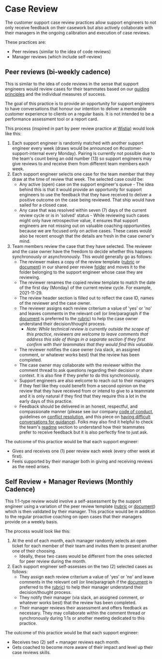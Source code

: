 # Case Review

The customer support case review practices allow support engineers to not only receive feedback on their casework but also actively collaborate with their managers in the ongoing calibration and execution of case reviews.

These practices are:

- Peer reviews (similar to the idea of code reviews)
- Manager reviews (which include self-review)

## Peer reviews (bi-weekly cadence)

This is similar to the idea of code reviews in the sense that support engineers would review cases for their teammates based on our [guiding principles](../index.md#guiding-principles) and the individual measures of success.

The goal of this practice is to provide an opportunity for support engineers to have conversations that honour our intention to deliver a memorable customer experience to clients on a regular basis. It is not intended to be a performance assessment tool or a report card.

This process (inspired in part by peer review practice at [Wistia](https://www.klausapp.com/case-studies/how-wistia-set-up-customer-service-peer-reviews-on-klaus/)) would look like this:

1. Each support engineer is randomly matched with another support engineer every week (draws would be announced on #customer-support-internal every Monday). Pairing is currently not possible due to the team&#39;s count being an odd number (13) so support engineers may give reviews to and receive them from different team members each week.
1. Each support engineer selects one case for the team member that they draw at the time of review that week. The selected case could be:
   - Any active (open) case on the support engineer&#39;s queue - The idea behind this is that it would provide an opportunity for support engineers to use the feedback that they have received to deliver a positive outcome on the case being reviewed. That ship would have sailed for a closed case.
   - Any case that was resolved within seven (7) days of the current review cycle or is in &#39;solved&#39; status - While reviewing such cases might only have retrospective value, it ensures that support engineers are not missing out on valuable coaching opportunities because we are focused only on active cases. These cases would also be recent enough that the details are fresh in the case owner&#39;s mind.
1. Team members review the case that they have selected. The reviewer and the case owner have the freedom to decide whether this happens synchronously or asynchronously. This would generally go as follows:
   - The reviewer makes a copy of the review template ([rubric](https://docs.google.com/spreadsheets/d/1xNLcPZMVRkXWBbnCaMoHLAXhwHNWb53wnxat2HilzGQ/edit#gid=966774736) or [document](https://docs.google.com/document/d/1hyYjtVDR_ukAI8dbv8O8FyZJnhYzfC4uZBajG4RzFBI/edit?usp=sharing)) in our shared peer review [folder](https://drive.google.com/drive/folders/1lUDd86Svz9nCanKQkyZsAcQYW9kTWPN6?usp=sharing) and moves it to the folder belonging to the support engineer whose case they are reviewing.
   - The reviewer renames the copied review template to match the date of the first day (Monday) of the current review cycle. For example, 2021-11-29.
   - The review header section is filled out to reflect the case ID, names of the reviewer and the case owner.
   - The reviewer assigns each review criterium a value of &#39;yes&#39; or &#39;no&#39; and leaves comments in the relevant cell (or line/paragraph if the [document](https://docs.google.com/document/d/1hyYjtVDR_ukAI8dbv8O8FyZJnhYzfC4uZBajG4RzFBI/edit?usp=sharing) is preferred to the [rubric](https://docs.google.com/spreadsheets/d/1xNLcPZMVRkXWBbnCaMoHLAXhwHNWb53wnxat2HilzGQ/edit#gid=966774736)) to help the case owner understand their decision/thought process.
     - _Note: While technical review is currently outside the scope of this practice, reviewers are welcome to leave comments that address this side of things in a separate section if they first confirm with their teammates that they would find this valuable._
   - The reviewer notifies the case owner (via slack, an assigned comment, or whatever works best) that the review has been completed.
   - The case owner may collaborate with the reviewer within the comment thread to ask questions regarding their decision or share context. It is also fine if they prefer to do this synchronously.
   - Support engineers are also welcome to reach out to their managers if they feel like they could benefit from a second opinion on the review that they have received from or intend to give to a teammate and it is only natural if they find that they require this a lot in the early days of this practice.
   - Feedback should be delivered in an honest, respectful, and compassionate manner (please see our company [code of conduct](../../../../company-info-and-process/communication/code_of_conduct.md), guidelines on [conflict resolution](../../../../company-info-and-process/communication/conflicts.md), and this piece on [having difficult conversations for guidance](enablement/support-values-enablement.md#:~:text=this%20about%20difficult%20conversations)). Folks may also find it helpful to check the team&#39;s [readme](../team/index.md) section to understand how their teammates prefer to receive feedback but it is also perfectly fine to just ask.

The outcome of this practice would be that each support engineer:

- Gives and receives one (1) peer review each week (every other week at first).
- Feels supported by their manager both in giving and receiving reviews as the need arises.

## Self Review + Manager Reviews (Monthly Cadence)

This 1:1-type review would involve a self-assessment by the support engineer using a variation of the peer review template ([rubric](https://docs.google.com/spreadsheets/d/1xNLcPZMVRkXWBbnCaMoHLAXhwHNWb53wnxat2HilzGQ/edit#gid=966774736) or [document](https://docs.google.com/document/d/1hyYjtVDR_ukAI8dbv8O8FyZJnhYzfC4uZBajG4RzFBI/edit?usp=sharing)) which is then validated by their manager. This practice would be in addition to the regular proactive coaching on open cases that their managers provide on a weekly basis.

The process would look like this:

1. At the end of each month, each manager randomly selects an open ticket for each member of their team and invites them to present another one of their choosing.
   - Ideally, these two cases would be different from the ones selected for peer review during the month.
2. Each support engineer self-assesses on the two (2) selected cases as follows:
   - They assign each review criterium a value of &#39;yes&#39; or &#39;no&#39; and leave comments in the relevant cell (or line/paragraph if the [document](https://docs.google.com/document/d/1hyYjtVDR_ukAI8dbv8O8FyZJnhYzfC4uZBajG4RzFBI/edit?usp=sharing) is preferred to the [rubric](https://docs.google.com/spreadsheets/d/1xNLcPZMVRkXWBbnCaMoHLAXhwHNWb53wnxat2HilzGQ/edit#gid=966774736)) to help their manager understand their decision/thought process.
   - They notify their manager (via slack, an assigned comment, or whatever works best) that the review has been completed.
   - Their manager reviews their assessment and offers feedback as necessary. They may collaborate within the comment thread or synchronously during 1:1s or another meeting dedicated to this practice.

The outcome of this practice would be that each support engineer:

- Receives two (2) self + manager reviews each month.
- Gets coached to become more aware of their impact and level up their case reviews skills.
